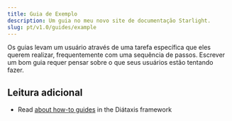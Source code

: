 ```yaml
---
title: Guia de Exemplo
description: Um guia no meu novo site de documentação Starlight.
slug: pt/v1.0/guides/example
---
```


Os guias levam um usuário através de uma tarefa específica que eles querem realizar, frequentemente com uma sequência de passos.
Escrever um bom guia requer pensar sobre o que seus usuários estão tentando fazer.

## Leitura adicional

* Read [about how-to guides](https://diataxis.fr/how-to-guides/) in the Diátaxis framework